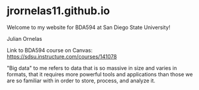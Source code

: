 # jrornelas11.github.io

Welcome to my website for BDA594 at San Diego State University!

Julian Ornelas

Link to BDA594 course on Canvas: https://sdsu.instructure.com/courses/141078

"Big data" to me refers to data that is so massive in size and varies in formats, that it requires more
powerful tools and applications than those we are so familiar with in order to store, process, and analyze
it.
